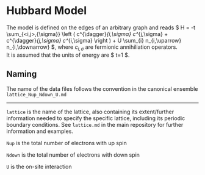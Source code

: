 # Hubbard Model


The model is defined on the edges of an arbitrary graph and reads
$ H = -t \sum_{<i,j>,{\sigma}} \left ( c^{\dagger}_{i,\sigma} c^_{j,\sigma} + c^{\dagger}_{j,\sigma} c^_{i,\sigma} \right )  + U \sum_{i} n_{i,\uparrow} n_{i,\downarrow}  $,
where $c_{i,\sigma}$ are fermionic annihiliation operators.   
It is assumed that the units of energy are $ t=1 $.

## Naming

The name of the data files follows the convention in the canonical ensemble `lattice_Nup_Ndown_U.md`

---

`lattice` is the name of the lattice, also containing its extent/further information needed to specify the specific lattice, including its periodic boundary conditions. See `lattice.md` in the main repository for further information and examples.

`Nup` is the total number of electrons with up spin

`Ndown` is the total number of electrons with down spin

`U` is the on-site interaction
